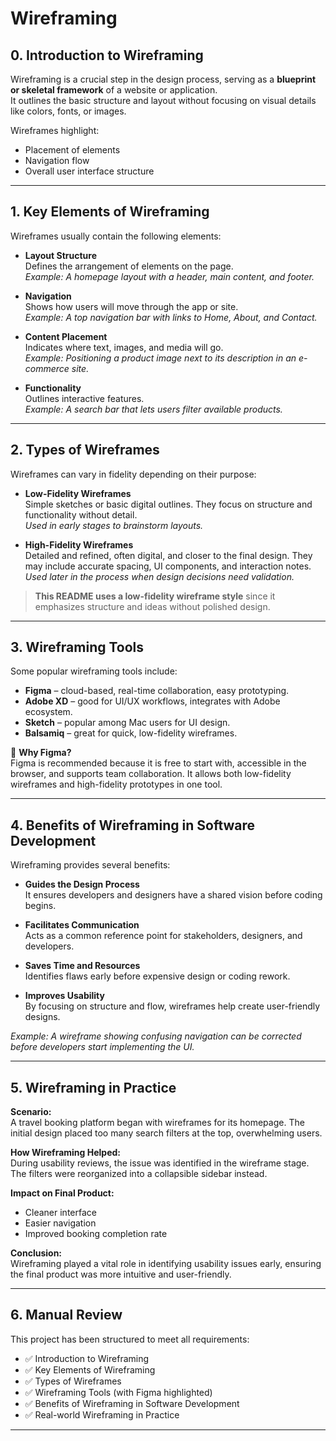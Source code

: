 # Wireframing

## 0. Introduction to Wireframing
Wireframing is a crucial step in the design process, serving as a **blueprint or skeletal framework** of a website or application.  
It outlines the basic structure and layout without focusing on visual details like colors, fonts, or images.  

Wireframes highlight:
- Placement of elements  
- Navigation flow  
- Overall user interface structure  

---

## 1. Key Elements of Wireframing
Wireframes usually contain the following elements:

- **Layout Structure**  
  Defines the arrangement of elements on the page.  
  *Example: A homepage layout with a header, main content, and footer.*

- **Navigation**  
  Shows how users will move through the app or site.  
  *Example: A top navigation bar with links to Home, About, and Contact.*

- **Content Placement**  
  Indicates where text, images, and media will go.  
  *Example: Positioning a product image next to its description in an e-commerce site.*

- **Functionality**  
  Outlines interactive features.  
  *Example: A search bar that lets users filter available products.*

---

## 2. Types of Wireframes
Wireframes can vary in fidelity depending on their purpose:

- **Low-Fidelity Wireframes**  
  Simple sketches or basic digital outlines. They focus on structure and functionality without detail.  
  *Used in early stages to brainstorm layouts.*

- **High-Fidelity Wireframes**  
  Detailed and refined, often digital, and closer to the final design. They may include accurate spacing, UI components, and interaction notes.  
  *Used later in the process when design decisions need validation.*

> **This README uses a low-fidelity wireframe style** since it emphasizes structure and ideas without polished design.

---

## 3. Wireframing Tools
Some popular wireframing tools include:
- **Figma** – cloud-based, real-time collaboration, easy prototyping.  
- **Adobe XD** – good for UI/UX workflows, integrates with Adobe ecosystem.  
- **Sketch** – popular among Mac users for UI design.  
- **Balsamiq** – great for quick, low-fidelity wireframes.

🔹 **Why Figma?**  
Figma is recommended because it is free to start with, accessible in the browser, and supports team collaboration. It allows both low-fidelity wireframes and high-fidelity prototypes in one tool.

---

## 4. Benefits of Wireframing in Software Development
Wireframing provides several benefits:

- **Guides the Design Process**  
  It ensures developers and designers have a shared vision before coding begins.  

- **Facilitates Communication**  
  Acts as a common reference point for stakeholders, designers, and developers.  

- **Saves Time and Resources**  
  Identifies flaws early before expensive design or coding rework.  

- **Improves Usability**  
  By focusing on structure and flow, wireframes help create user-friendly designs.  

*Example: A wireframe showing confusing navigation can be corrected before developers start implementing the UI.*

---

## 5. Wireframing in Practice
**Scenario:**  
A travel booking platform began with wireframes for its homepage. The initial design placed too many search filters at the top, overwhelming users.  

**How Wireframing Helped:**  
During usability reviews, the issue was identified in the wireframe stage. The filters were reorganized into a collapsible sidebar instead.  

**Impact on Final Product:**  
- Cleaner interface  
- Easier navigation  
- Improved booking completion rate  

**Conclusion:**  
Wireframing played a vital role in identifying usability issues early, ensuring the final product was more intuitive and user-friendly.

---

## 6. Manual Review
This project has been structured to meet all requirements:
- ✅ Introduction to Wireframing  
- ✅ Key Elements of Wireframing  
- ✅ Types of Wireframes  
- ✅ Wireframing Tools (with Figma highlighted)  
- ✅ Benefits of Wireframing in Software Development  
- ✅ Real-world Wireframing in Practice  

---
